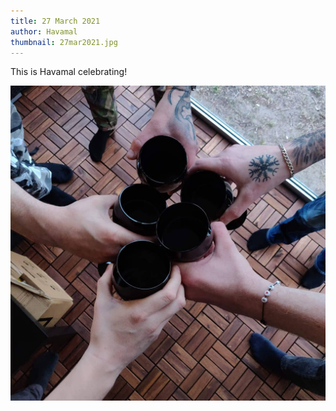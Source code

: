 ```yaml
---
title: 27 March 2021
author: Havamal
thumbnail: 27mar2021.jpg
---
```


This is Havamal celebrating!

![27mar2021.jpg](./27mar2021.jpg)
